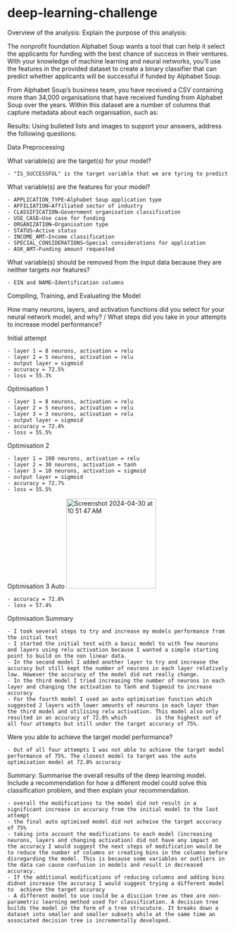 # deep-learning-challenge

Overview of the analysis: Explain the purpose of this analysis:

The nonprofit foundation Alphabet Soup wants a tool that can help it select the applicants for funding with the best chance of success in their ventures. With your knowledge of machine learning and neural networks, you’ll use the features in the provided dataset to create a binary classifier that can predict whether applicants will be successful if funded by Alphabet Soup.

From Alphabet Soup’s business team, you have received a CSV containing more than 34,000 organisations that have received funding from Alphabet Soup over the years. Within this dataset are a number of columns that capture metadata about each organisation, such as:

Results: Using bulleted lists and images to support your answers, address the following questions:

Data Preprocessing

What variable(s) are the target(s) for your model?

    - "IS_SUCCESSFUL" is the target variable that we are tyring to predict 

What variable(s) are the features for your model?

    - APPLICATION_TYPE—Alphabet Soup application type
    - AFFILIATION—Affiliated sector of industry
    - CLASSIFICATION—Government organisation classification
    - USE_CASE—Use case for funding
    - ORGANIZATION—Organisation type
    - STATUS—Active status
    - INCOME_AMT—Income classification
    - SPECIAL_CONSIDERATIONS—Special considerations for application
    - ASK_AMT—Funding amount requested
    
What variable(s) should be removed from the input data because they are neither targets nor features?

    - EIN and NAME—Identification columns

Compiling, Training, and Evaluating the Model

How many neurons, layers, and activation functions did you select for your neural network model, and why? / What steps did you take in your attempts to increase model performance?

Initial attempt

    - layer 1 = 8 neurons, activation = relu
    - layer 2 = 5 neurons, activation = relu
    - output layer = sigmoid
    - accuracy = 72.5%
    - loss = 55.3%
    
Optimisation 1 

    - layer 1 = 8 neurons, activation = relu
    - layer 2 = 5 neurons, activation = relu
    - layer 3 = 3 neurons, activation = relu
    - output layer = sigmoid
    - accuracy = 72.4%
    - loss = 55.5%
    
Optimisation 2 

    - layer 1 = 100 neurons, activation = relu
    - layer 2 = 30 neurons, activation = tanh
    - layer 3 = 10 neurons, activation = sigmoid
    - output layer = sigmoid
    - accuracy = 72.7%
    - loss = 55.5%
    
Optimisation 3 Auto
    <img width="204" alt="Screenshot 2024-04-30 at 10 51 47 AM" src="https://github.com/patricb98/deep-learning-challenge/assets/145084886/8243ed8f-29b9-45cd-9413-a0119cc21e1b">
    
    - accuracy = 72.8%
    - loss = 57.4%
    
Optimisation Summary 

    - I took several steps to try and increase my models performance from the initial test 
    - I started the initial test with a basic model to with few neurons and layers using relu activation because I wanted a simple starting point to build on the non linear data. 
    - In the second model I added another layer to try and increase the accuracy but still kept the number of neurons in each layer relatively low. However the accuracy of the model did not really change. 
    - In the third model I tried increasing the number of neurons in each layer and changing the activation to Tanh and Sigmoid to increase accuracy
    - For the fourth model I used an auto optimisation function which suggested 2 layers with lower amounts of neurons in each layer than the third model and utilising relu activation. This model also only resulted in an accuracy of 72.8% which         is the highest out of all four attempts but still under the target accuracy of 75%. 
    
Were you able to achieve the target model performance?

    - Out of all four attempts I was not able to achieve the target model performance of 75%. The closest model to target was the auto optimisation model at 72.8% accuracy


Summary: Summarise the overall results of the deep learning model. Include a recommendation for how a different model could solve this classification problem, and then explain your recommendation.

    - overall the modifications to the model did not result in a significant increase in accuracy from the initial model to the last attempt 
    - the final auto optimised model did not acheive the target accuracy of 75%
    - taking into account the modifications to each model (increasing neurons, layers and changing activation) did not have any impact on the accuracy I would suggest the next steps of modification would be to reduce the number of columns or creating bins in the columns before disregarding the model. This is because some variables or outliers in the data can cause confusion in models and result in decreased accuracy.  
    - If the additional modifications of reducing columns and adding bins didnot increase the accuracy I would suggest trying a different model to  achieve the target accuracy
    - A different model to use could be a disciion tree as thee are non-parametric learning method used for classification. A decision tree builds the model in the form of a tree strucuture. It breaks down a dataset into smaller and smaller subsets while at the same time an associated decision tree is incrementally developed. 

